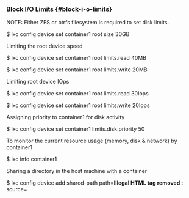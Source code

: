 ### Block I/O Limits {#block-i-o-limits}

NOTE: Either ZFS or btrfs filesystem is required to set disk limits.

$ lxc config device set container1 root size 30GB

Limiting the root device speed

$ lxc config device set container1 root limits.read 40MB

$ lxc config device set container1 root limits.write 20MB

Limiting root device IOps

$ lxc config device set container1 root limits.read 30Iops

$ lxc config device set container1 root limits.write 20Iops

Assigning priority to container1 for disk activity

$ lxc config device set container1 limits.disk.priority 50

To monitor the current resource usage (memory, disk &amp; network) by container1

$ lxc info container1

Sharing a directory in the host machine with a container

$ lxc config device add shared-path path=**Illegal HTML tag removed :** source=<source-directory-on-container></source-directory-on-container>